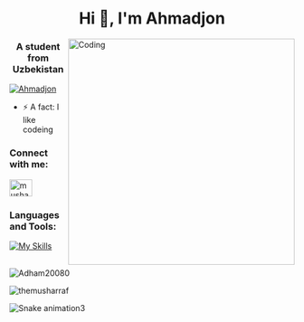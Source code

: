 <h1 align="center">Hi 👋, I'm Ahmadjon</h1>
<img align="right" alt="Coding" width="400" src="https://i.pinimg.com/originals/81/17/8b/81178b47a8598f0c81c4799f2cdd4057.gif">
<h3 align="center">A student from Uzbekistan</h3>


<p align="left"> <a href="https://github.com/ryo-ma/github-profile-trophy"><img src="https://github-profile-trophy.vercel.app/?username=Adham20080" alt="Ahmadjon" /></a> </p>

- ⚡ A fact: I like codeing

<h3 align="left">Connect with me:</h3>
<p align="left">
<a href="https://www.linkedin.com/in/ahmadjon-abdulfotih-222a6a2a5/" target="blank"><img align="center" src="https://raw.githubusercontent.com/rahuldkjain/github-profile-readme-generator/master/src/images/icons/Social/linked-in-alt.svg" alt="musharrafibragimov" height="30" width="40" /></a>
</p>

<h3 align="left">Languages and Tools:</h3>


[![My Skills](https://skillicons.dev/icons?i=linux,cpp,go,python,django,fastapi,qt,tensorflow,postgresql,sqlite,mongodb,rabbitmq,git,docker,nginx,postman,selenium,sentry,html,css,vscode,atom,linkedin)](https://skillicons.dev)


<p>&nbsp;<img align="center" src="https://github-readme-stats.vercel.app/api?username=Adham20080&show_icons=true&locale=en" alt="Adham20080" /></p>
<p><img align="center" src="https://github-readme-streak-stats.herokuapp.com/?user=Adham20080&" alt="themusharraf" /></p>

![Snake animation](https://github.com/mirsaid-mirzohidov/mirsaid-mirzohidov/blob/output/github-contribution-grid-snake.svg)3
